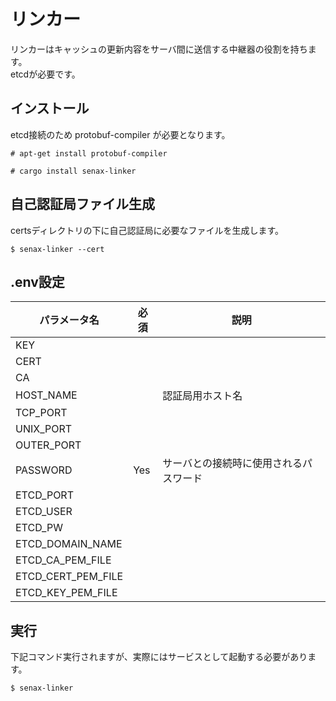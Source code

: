 # リンカー

リンカーはキャッシュの更新内容をサーバ間に送信する中継器の役割を持ちます。  
etcdが必要です。

## インストール
etcd接続のため protobuf-compiler が必要となります。
```
# apt-get install protobuf-compiler
```

```
# cargo install senax-linker
```

## 自己認証局ファイル生成
certsディレクトリの下に自己認証局に必要なファイルを生成します。
```
$ senax-linker --cert
```

## .env設定

|パラメータ名|必須|説明|
|---|---|---|
|KEY|||
|CERT|||
|CA|||
|HOST_NAME||認証局用ホスト名|
|TCP_PORT|||
|UNIX_PORT|||
|OUTER_PORT|||
|PASSWORD|Yes|サーバとの接続時に使用されるパスワード|
|ETCD_PORT|||
|ETCD_USER|||
|ETCD_PW|||
|ETCD_DOMAIN_NAME|||
|ETCD_CA_PEM_FILE|||
|ETCD_CERT_PEM_FILE|||
|ETCD_KEY_PEM_FILE|||

## 実行
下記コマンド実行されますが、実際にはサービスとして起動する必要があります。
```
$ senax-linker
```
